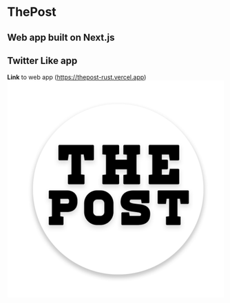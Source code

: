 # ThePost
## Web app built on Next.js
## Twitter Like app
**Link** to web app (https://thepost-rust.vercel.app)
![Logo](./public/Logo.png)
